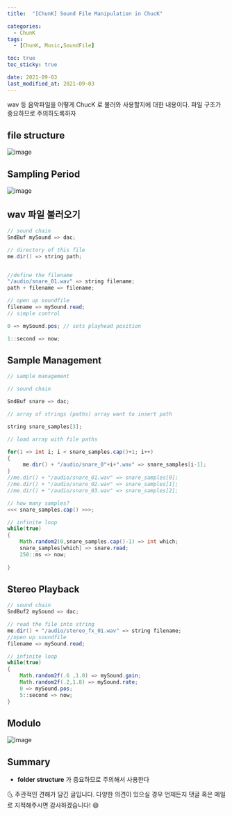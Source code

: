 ```yaml
---
title:  "[ChunK] Sound File Manipulation in ChucK"

categories:
  - ChunK
tags:
  - [ChunK, Music,SoundFile]

toc: true
toc_sticky: true

date: 2021-09-03
last_modified_at: 2021-09-03
---
```


wav 등 음악파일을 어떻게 ChucK 로 불러와 사용할지에 대한 내용이다.
파일 구조가 중요하므로 주의하도록하자

## file structure
![image](https://user-images.githubusercontent.com/69495129/131868244-ee6f744b-768b-444a-97c1-9dc61a9ec50a.png)

## Sampling Period
![image](https://user-images.githubusercontent.com/69495129/131868366-46765ca9-9d9d-462b-be57-cd019813bed0.png)


## wav 파일 불러오기
```java
// sound chain
SndBuf mySound => dac;

// directory of this file
me.dir() => string path;


//define the filename
"/audio/snare_01.wav" => string filename;
path + filename => filename;

// open up soundfile
filename => mySound.read;
// simple control

0 => mySound.pos; // sets playhead position

1::second => now;
```


## Sample Management
```java
// sample management

// sound chain

SndBuf snare => dac;

// array of strings (paths) array want to insert path

string snare_samples[3];

// load array with file paths

for(1 => int i; i < snare_samples.cap()+1; i++)
{
     me.dir() + "/audio/snare_0"+i+".wav" => snare_samples[i-1];
}
//me.dir() + "/audio/snare_01.wav" => snare_samples[0];
//me.dir() + "/audio/snare_02.wav" => snare_samples[1];
//me.dir() + "/audio/snare_03.wav" => snare_samples[2];

// how many samples?
<<< snare_samples.cap() >>>;

// infinite loop
while(true)
{
    Math.random2(0,snare_samples.cap()-1) => int which;
    snare_samples[which] => snare.read;
    250::ms => now;
    
}

```

## Stereo Playback

```java
// sound chain
SndBuf2 mySound => dac;

// read the file into string
me.dir() + "/audio/stereo_fx_01.wav" => string filename;
//open up soundfile
filename => mySound.read;

// infinite loop
while(true)
{
    Math.random2f(.6 ,1.0) => mySound.gain;
    Math.random2f(.2,1.8) => mySound.rate;
    0 => mySound.pos;
    5::second => now;
}
```

## Modulo
![image](https://user-images.githubusercontent.com/69495129/131868421-921d4012-7ac0-4aeb-a969-db39308bd212.png)



## Summary
- **folder structure** 가 중요하므로 주의해서 사용한다


🌜 주관적인 견해가 담긴 글입니다. 다양한 의견이 있으실 경우
언제든지 댓글 혹은 메일로 지적해주시면 감사하겠습니다! 😄

